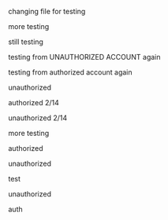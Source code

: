 changing file for testing

more testing

still testing

testing from UNAUTHORIZED ACCOUNT again

testing from authorized account again

unauthorized

authorized 2/14

unauthorized 2/14

more testing

authorized

unauthorized

test

unauthorized

auth
